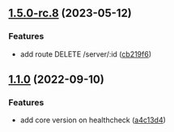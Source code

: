 ## [1.5.0-rc.8](https://github.com/flow-build/diagrams/compare/v1.5.0-rc.7...v1.5.0-rc.8) (2023-05-12)


### Features

* add route DELETE /server/:id ([cb219f6](https://github.com/flow-build/diagrams/commit/cb219f674158149c2505b58c4c340e3a5d4ccafb))

## [1.1.0](https://github.com/flow-build/diagrams/compare/v1.0.2...v1.1.0) (2022-09-10)


### Features

* add core version on healthcheck ([a4c13d4](https://github.com/flow-build/diagrams/commit/a4c13d410b6cd8b2a14bfffd41b79372e3c0a0bd))
